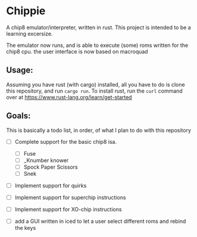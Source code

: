 # Chippie

A chip8 emulator/interpreter, written in rust. This project is intended to be a learning excersize.

The emulator now runs, and is able to execute (some) roms written for the chip8 cpu.
the user interface is now based on macroquad

## Usage:
Assuming you have rust (with cargo) installed, all you have to do is clone this repository, and run `cargo run`.
To install rust, run the `curl` command over at https://www.rust-lang.org/learn/get-started 


## Goals:
This is basically a todo list, in order, of what I plan to do with this repository
- [ ] Complete support for the basic chip8 isa.
  - [ ] Fuse
  - [ ] _Knumber knower
  - [ ] Spock Paper Scissors
  - [ ] Snek
- [ ] Implement support for quirks
- [ ] Implement support for superchip instructions
- [ ] Implement support for XO-chip instructions
- [ ] add a GUI written in iced to let a user select different roms and rebind the keys

